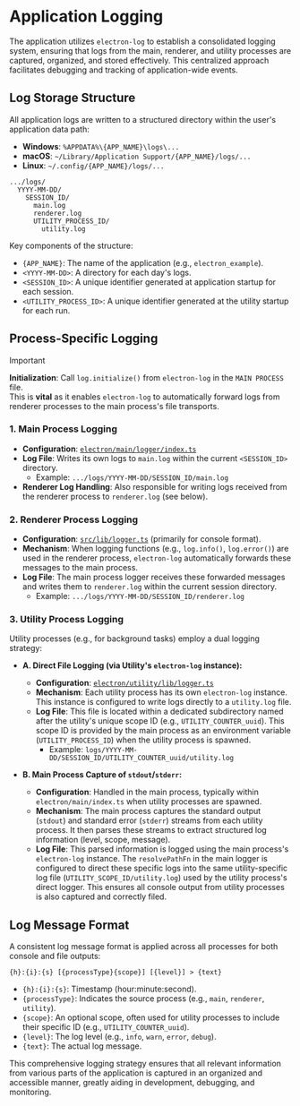 # Application Logging

The application utilizes `electron-log` to establish a consolidated logging system, ensuring that logs from the main, renderer, and utility processes are captured, organized, and stored effectively. This centralized approach facilitates debugging and tracking of application-wide events.

## Log Storage Structure

All application logs are written to a structured directory within the user's application data path:

- **Windows**: `%APPDATA%\{APP_NAME}\logs\...`
- **macOS**: `~/Library/Application Support/{APP_NAME}/logs/...`
- **Linux**: `~/.config/{APP_NAME}/logs/...`

```
.../logs/
  YYYY-MM-DD/
    SESSION_ID/
      main.log
      renderer.log
      UTILITY_PROCESS_ID/
        utility.log
```

Key components of the structure:
- `{APP_NAME}`: The name of the application (e.g., `electron_example`).
- `<YYYY-MM-DD>`: A directory for each day's logs.
- `<SESSION_ID>`: A unique identifier generated at application startup for each session.
- `<UTILITY_PROCESS_ID>`: A unique identifier generated at the utility startup for each run.

## Process-Specific Logging

> [!IMPORTANT]
> 
> **Initialization**: Call `log.initialize()` from `electron-log` in the `MAIN PROCESS` file.  
> This is **vital** as it enables `electron-log` to automatically forward logs from renderer processes to the main process's file transports.

### 1. Main Process Logging
- **Configuration**: [`electron/main/logger/index.ts`](../electron/main/logger/index.ts)
- **Log File**: Writes its own logs to `main.log` within the current `<SESSION_ID>` directory.
  - Example: `.../logs/YYYY-MM-DD/SESSION_ID/main.log`
- **Renderer Log Handling**: Also responsible for writing logs received from the renderer process to `renderer.log` (see below).

### 2. Renderer Process Logging
- **Configuration**: [`src/lib/logger.ts`](../src/lib/logger.ts) (primarily for console format).
- **Mechanism**: When logging functions (e.g., `log.info()`, `log.error()`) are used in the renderer process, `electron-log` automatically forwards these messages to the main process.
- **Log File**: The main process logger receives these forwarded messages and writes them to `renderer.log` within the current session directory.
  - Example: `.../logs/YYYY-MM-DD/SESSION_ID/renderer.log`

### 3. Utility Process Logging
Utility processes (e.g., for background tasks) employ a dual logging strategy:

-   **A. Direct File Logging (via Utility's `electron-log` instance):**
    -   **Configuration**: [`electron/utility/lib/logger.ts`](../electron/utility/lib/logger.ts)
    -   **Mechanism**: Each utility process has its own `electron-log` instance. This instance is configured to write logs directly to a `utility.log` file.
    -   **Log File**: This file is located within a dedicated subdirectory named after the utility's unique scope ID (e.g., `UTILITY_COUNTER_uuid`). This scope ID is provided by the main process as an environment variable (`UTILITY_PROCESS_ID`) when the utility process is spawned.
        -   Example: `logs/YYYY-MM-DD/SESSION_ID/UTILITY_COUNTER_uuid/utility.log`

-   **B. Main Process Capture of `stdout`/`stderr`:**
    -   **Configuration**: Handled in the main process, typically within `electron/main/index.ts` when utility processes are spawned.
    -   **Mechanism**: The main process captures the standard output (`stdout`) and standard error (`stderr`) streams from each utility process. It then parses these streams to extract structured log information (level, scope, message).
    -   **Log File**: This parsed information is logged using the main process's `electron-log` instance. The `resolvePathFn` in the main logger is configured to direct these specific logs into the same utility-specific log file (`UTILITY_SCOPE_ID/utility.log`) used by the utility process's direct logger. This ensures all console output from utility processes is also captured and correctly filed.

## Log Message Format

A consistent log message format is applied across all processes for both console and file outputs:

`{h}:{i}:{s} [{processType}{scope}] [{level}] > {text}`

-   `{h}:{i}:{s}`: Timestamp (hour:minute:second).
-   `{processType}`: Indicates the source process (e.g., `main`, `renderer`, `utility`).
-   `{scope}`: An optional scope, often used for utility processes to include their specific ID (e.g., `UTILITY_COUNTER_uuid`).
-   `{level}`: The log level (e.g., `info`, `warn`, `error`, `debug`).
-   `{text}`: The actual log message.

This comprehensive logging strategy ensures that all relevant information from various parts of the application is captured in an organized and accessible manner, greatly aiding in development, debugging, and monitoring.